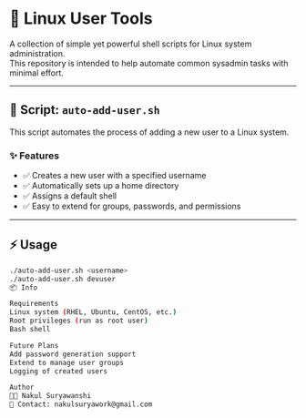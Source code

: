 # 🐧 Linux User Tools

A collection of simple yet powerful shell scripts for Linux system administration.  
This repository is intended to help automate common sysadmin tasks with minimal effort.  

---

## 📜 Script: `auto-add-user.sh`

This script automates the process of adding a new user to a Linux system.  

### ✨ Features
- ✅ Creates a new user with a specified username  
- ✅ Automatically sets up a home directory  
- ✅ Assigns a default shell  
- ✅ Easy to extend for groups, passwords, and permissions  

---

## ⚡ Usage
```bash
./auto-add-user.sh <username>
./auto-add-user.sh devuser
📦 Info

Requirements
Linux system (RHEL, Ubuntu, CentOS, etc.)
Root privileges (run as root user)
Bash shell

Future Plans
Add password generation support
Extend to manage user groups
Logging of created users

Author
👨‍💻 Nakul Suryawanshi
📧 Contact: nakulsuryawork@gmail.com
